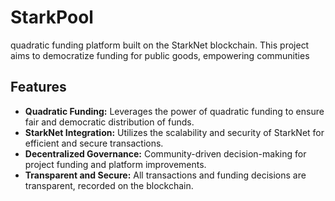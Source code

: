 # StarkPool
quadratic funding platform built on the StarkNet blockchain. This project aims to democratize funding for public goods, empowering communities 

## Features
- **Quadratic Funding:** Leverages the power of quadratic funding to ensure fair and democratic distribution of funds.
- **StarkNet Integration:** Utilizes the scalability and security of StarkNet for efficient and secure transactions.
- **Decentralized Governance:** Community-driven decision-making for project funding and platform improvements.
- **Transparent and Secure:** All transactions and funding decisions are transparent, recorded on the blockchain.
